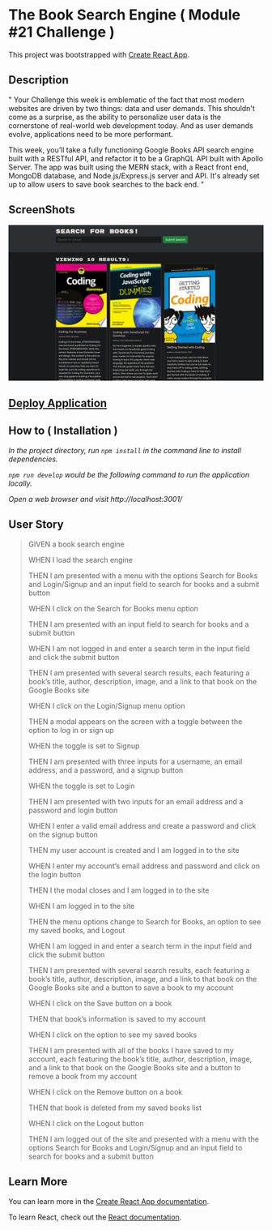 # The Book Search Engine ( Module #21 Challenge )

This project was bootstrapped with [Create React App](https://github.com/facebook/create-react-app).

## Description

" Your Challenge this week is emblematic of the fact that most modern websites are driven by two things: data and user demands. This shouldn't come as a surprise, as the ability to personalize user data is the cornerstone of real-world web development today. And as user demands evolve, applications need to be more performant.

This week, you’ll take a fully functioning Google Books API search engine built with a RESTful API, and refactor it to be a GraphQL API built with Apollo Server. The app was built using the MERN stack, with a React front end, MongoDB database, and Node.js/Express.js server and API. It's already set up to allow users to save book searches to the back end. "

## ScreenShots

![frontPage](/assets/images/screenShot.jpg)
## [Deploy Application](https://book-search-2022.herokuapp.com/)

## How to ( Installation )

*In the project directory, run `npm install` in the command line to install dependencies.*

*`npm run develop` would be the following command to run the application locally.*

*Open a web browser and visit http://localhost:3001/*

## User Story

> GIVEN a book search engine
> 
> WHEN I load the search engine
> 
> THEN I am presented with a menu with the options Search for Books and Login/Signup and an input field to search for books and a submit button
> 
> WHEN I click on the Search for Books menu option
> 
> THEN I am presented with an input field to search for books and a submit button
> 
> WHEN I am not logged in and enter a search term in the input field and click the submit button
> 
> THEN I am presented with several search results, each featuring a book’s title, author, description, image, and a link to that book on the Google Books site
> 
> WHEN I click on the Login/Signup menu option
> 
> THEN a modal appears on the screen with a toggle between the option to log in or sign up
> 
> WHEN the toggle is set to Signup
> 
> THEN I am presented with three inputs for a username, an email address, and a password, and a signup button
> 
> WHEN the toggle is set to Login
> 
> THEN I am presented with two inputs for an email address and a password and login button
> 
> WHEN I enter a valid email address and create a password and click on the signup button
> 
> THEN my user account is created and I am logged in to the site
> 
> WHEN I enter my account’s email address and password and click on the login button
> 
> THEN I the modal closes and I am logged in to the site
> 
> WHEN I am logged in to the site
> 
> THEN the menu options change to Search for Books, an option to see my saved books, and Logout
> 
> WHEN I am logged in and enter a search term in the input field and click the submit button
> 
> THEN I am presented with several search results, each featuring a book’s title, author, description, image, and a link to that book on the Google Books site and a button to save a book to my account
> 
> WHEN I click on the Save button on a book
> 
> THEN that book’s information is saved to my account
> 
> WHEN I click on the option to see my saved books
> 
> THEN I am presented with all of the books I have saved to my account, each featuring the book’s title, author, description, image, and a link to that book on the Google Books site and a button to remove a book from my account
> 
> WHEN I click on the Remove button on a book
> 
> THEN that book is deleted from my saved books list
> 
> WHEN I click on the Logout button
> 
> THEN I am logged out of the site and presented with a menu with the options Search for Books and Login/Signup and an input field to search for books and a submit button  


## Learn More

You can learn more in the [Create React App documentation](https://facebook.github.io/create-react-app/docs/getting-started).

To learn React, check out the [React documentation](https://reactjs.org/).

